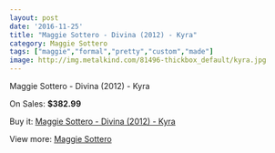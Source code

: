 ```yaml
---
layout: post
date: '2016-11-25'
title: "Maggie Sottero - Divina (2012) - Kyra"
category: Maggie Sottero
tags: ["maggie","formal","pretty","custom","made"]
image: http://img.metalkind.com/81496-thickbox_default/kyra.jpg
---
```

Maggie Sottero - Divina (2012) - Kyra

On Sales: **$382.99**
<a href="https://www.metalkind.com/en/maggie-sottero/7719-kyra.html"><amp-img layout="responsive" width="600" height="600" src="//img.metalkind.com/81496-thickbox_default/kyra.jpg" alt="Maggie Sottero - Divina (2012) - Kyra 0" /></a>
<a href="https://www.metalkind.com/en/maggie-sottero/7719-kyra.html"><amp-img layout="responsive" width="600" height="600" src="//img.metalkind.com/81497-thickbox_default/kyra.jpg" alt="Maggie Sottero - Divina (2012) - Kyra 1" /></a>
<a href="https://www.metalkind.com/en/maggie-sottero/7719-kyra.html"><amp-img layout="responsive" width="600" height="600" src="//img.metalkind.com/81498-thickbox_default/kyra.jpg" alt="Maggie Sottero - Divina (2012) - Kyra 2" /></a>

Buy it: [Maggie Sottero - Divina (2012) - Kyra](https://www.metalkind.com/en/maggie-sottero/7719-kyra.html "Maggie Sottero - Divina (2012) - Kyra")

View more: [Maggie Sottero](https://www.metalkind.com/en/81-maggie-sottero "Maggie Sottero")